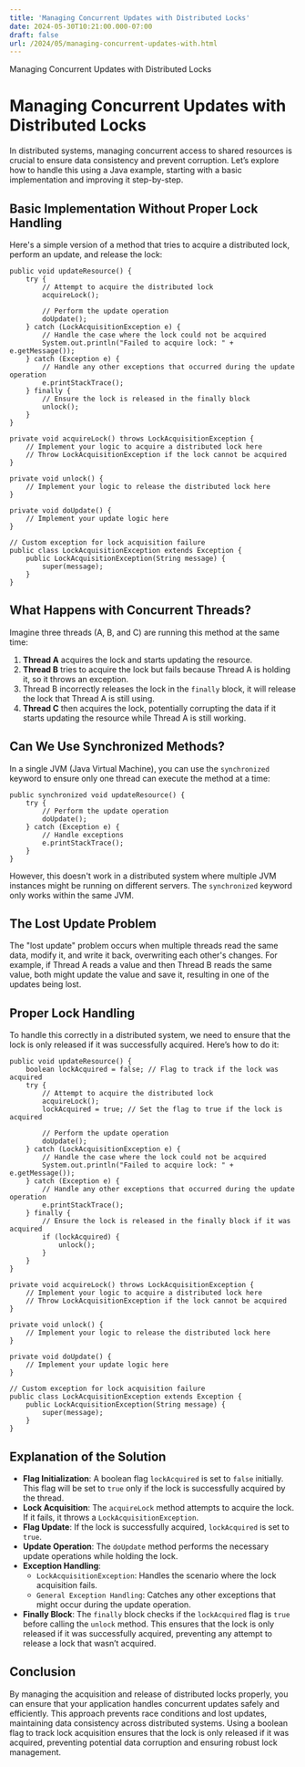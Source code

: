 ```yaml
---
title: 'Managing Concurrent Updates with Distributed Locks'
date: 2024-05-30T10:21:00.000-07:00
draft: false
url: /2024/05/managing-concurrent-updates-with.html
---
```


  Managing Concurrent Updates with Distributed Locks

Managing Concurrent Updates with Distributed Locks
==================================================

In distributed systems, managing concurrent access to shared resources is crucial to ensure data consistency and prevent corruption. Let’s explore how to handle this using a Java example, starting with a basic implementation and improving it step-by-step.

Basic Implementation Without Proper Lock Handling
-------------------------------------------------

Here's a simple version of a method that tries to acquire a distributed lock, perform an update, and release the lock:

```
public void updateResource() {
    try {
        // Attempt to acquire the distributed lock
        acquireLock();

        // Perform the update operation
        doUpdate();
    } catch (LockAcquisitionException e) {
        // Handle the case where the lock could not be acquired
        System.out.println("Failed to acquire lock: " + e.getMessage());
    } catch (Exception e) {
        // Handle any other exceptions that occurred during the update operation
        e.printStackTrace();
    } finally {
        // Ensure the lock is released in the finally block
        unlock();
    }
}

private void acquireLock() throws LockAcquisitionException {
    // Implement your logic to acquire a distributed lock here
    // Throw LockAcquisitionException if the lock cannot be acquired
}

private void unlock() {
    // Implement your logic to release the distributed lock here
}

private void doUpdate() {
    // Implement your update logic here
}

// Custom exception for lock acquisition failure
public class LockAcquisitionException extends Exception {
    public LockAcquisitionException(String message) {
        super(message);
    }
}
```

What Happens with Concurrent Threads?
-------------------------------------

Imagine three threads (A, B, and C) are running this method at the same time:

1.  **Thread A** acquires the lock and starts updating the resource.
2.  **Thread B** tries to acquire the lock but fails because Thread A is holding it, so it throws an exception.
3.  Thread B incorrectly releases the lock in the `finally` block, it will release the lock that Thread A is still using.
4.  **Thread C** then acquires the lock, potentially corrupting the data if it starts updating the resource while Thread A is still working.

Can We Use Synchronized Methods?
--------------------------------

In a single JVM (Java Virtual Machine), you can use the `synchronized` keyword to ensure only one thread can execute the method at a time:

```
public synchronized void updateResource() {
    try {
        // Perform the update operation
        doUpdate();
    } catch (Exception e) {
        // Handle exceptions
        e.printStackTrace();
    }
}
```

However, this doesn't work in a distributed system where multiple JVM instances might be running on different servers. The `synchronized` keyword only works within the same JVM.

The Lost Update Problem
-----------------------

The "lost update" problem occurs when multiple threads read the same data, modify it, and write it back, overwriting each other's changes. For example, if Thread A reads a value and then Thread B reads the same value, both might update the value and save it, resulting in one of the updates being lost.

Proper Lock Handling
--------------------

To handle this correctly in a distributed system, we need to ensure that the lock is only released if it was successfully acquired. Here’s how to do it:

```
public void updateResource() {
    boolean lockAcquired = false; // Flag to track if the lock was acquired
    try {
        // Attempt to acquire the distributed lock
        acquireLock();
        lockAcquired = true; // Set the flag to true if the lock is acquired

        // Perform the update operation
        doUpdate();
    } catch (LockAcquisitionException e) {
        // Handle the case where the lock could not be acquired
        System.out.println("Failed to acquire lock: " + e.getMessage());
    } catch (Exception e) {
        // Handle any other exceptions that occurred during the update operation
        e.printStackTrace();
    } finally {
        // Ensure the lock is released in the finally block if it was acquired
        if (lockAcquired) {
            unlock();
        }
    }
}

private void acquireLock() throws LockAcquisitionException {
    // Implement your logic to acquire a distributed lock here
    // Throw LockAcquisitionException if the lock cannot be acquired
}

private void unlock() {
    // Implement your logic to release the distributed lock here
}

private void doUpdate() {
    // Implement your update logic here
}

// Custom exception for lock acquisition failure
public class LockAcquisitionException extends Exception {
    public LockAcquisitionException(String message) {
        super(message);
    }
}
```

Explanation of the Solution
---------------------------

*   **Flag Initialization**: A boolean flag `lockAcquired` is set to `false` initially. This flag will be set to `true` only if the lock is successfully acquired by the thread.
*   **Lock Acquisition**: The `acquireLock` method attempts to acquire the lock. If it fails, it throws a `LockAcquisitionException`.
*   **Flag Update**: If the lock is successfully acquired, `lockAcquired` is set to `true`.
*   **Update Operation**: The `doUpdate` method performs the necessary update operations while holding the lock.
*   **Exception Handling**:
    *   `LockAcquisitionException`: Handles the scenario where the lock acquisition fails.
    *   `General Exception Handling`: Catches any other exceptions that might occur during the update operation.
*   **Finally Block**: The `finally` block checks if the `lockAcquired` flag is `true` before calling the `unlock` method. This ensures that the lock is only released if it was successfully acquired, preventing any attempt to release a lock that wasn’t acquired.

Conclusion
----------

By managing the acquisition and release of distributed locks properly, you can ensure that your application handles concurrent updates safely and efficiently. This approach prevents race conditions and lost updates, maintaining data consistency across distributed systems. Using a boolean flag to track lock acquisition ensures that the lock is only released if it was acquired, preventing potential data corruption and ensuring robust lock management.
